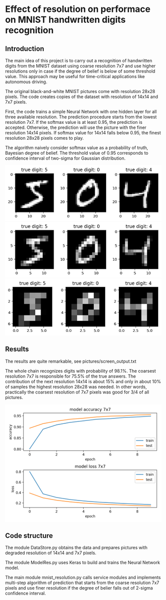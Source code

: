# Effect of resolution on performace on MNIST handwritten digits recognition

## Introduction

The main idea of this project is to carry out a recognition of handwritten digits from the MNIST dataset using coarse resolution 7x7 and use higher resolutions only in case if the degree of belief is below of some threshold value. This approach may be useful for time-critical applications like autonomous driving. 

The original black-and-white MNIST pictures come with resolution 28x28 pixels. 
The code creates copies of the dataset with resolution of 14x14 and 7x7 pixels. 

First, the code trains a simple Neural Network with one hidden layer for all three available resolution. The prediction procedure starts from the lowest resolution 7x7. If the softmax value is at least 0.95, the prediction is accepted. Otherwise, the prediction will use the picture with the finer resolution 14x14 pixels. If softmax value for 14x14 falls below 0.95, the finest resolution 28x28 pixels comes to play. 

The algorithm naively consider softmax value as a probability of truth, Bayesian degree of belief. The threshold value of 0.95 corresponds to confidence interval of two-sigma for Gaussian distribution. 

![Resolution28x28](pictures/resolution28x28.png)
![Resolution14x14](pictures/resolution14x14.png)
![Resolution7x7](pictures/resolution7x7.png)

## Results

The results are quite remarkable, see pictures/screen\_output.txt

The whole chain recognizes digits with probability of 98.1%. The coarsest resolution 7x7 is responsible for 75.5% of the true answers. The contribution of the next resolution 14x14 is about 15% and only in about 10% of samples the highest resolution 28x28 was needed. In other words, practically the coarsest resolution of 7x7 pixels was good for 3/4 of all pictures.

![Training history](pictures/accuracy7x7.png)

## Code structure

The module DataStore.py obtains the data and prepares pictures with degraded resolution of 14x14 and 7x7 pixels.

The module ModelRes.py uses Keras to build and trains the Neural Network model. 

The main module mnist\_resolution.py calls service modules and implements multi-step algorithm of prediction that starts from the coarse resolution 7x7 pixels and use finer resolution if the degree of belier falls out of 2-sigma confidence interval.
